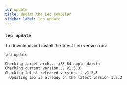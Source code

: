 ```yaml
---
id: update
title: Update the Leo Compiler
sidebar_label: leo update
---
```


### `leo update`

To download and install the latest Leo version run:
```bash
leo update
```
```bash title="console output:"
Checking target-arch... x86_64-apple-darwin
Checking current version... v1.5.3
Checking latest released version... v1.5.3
  Updating Leo is already on the latest version 1.5.3
```
